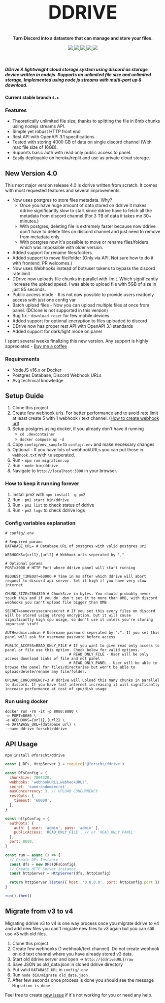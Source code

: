 <h1 align="center" style="font-size: 60px"> DDRIVE </h1>

<p align="center"><strong> Turn Discord into a datastore that can manage and store your files. </strong></p>
<p align="center">
    <a href="https://github.com/forscht/ddrive/actions/workflows/lint.yml">
        <img src="https://github.com/forscht/ddrive/actions/workflows/lint.yml/badge.svg">
    </a>
    <a href="https://hub.docker.com/r/forscht/ddrive">
        <img src="https://img.shields.io/docker/v/forscht/ddrive?logo=docker">
    </a>
    <a href="https://hub.docker.com/r/forscht/ddrive">
        <img src="https://img.shields.io/docker/pulls/forscht/ddrive.svg?logo=docker">
    </a>
    <a href="https://github.com/forscht/ddrive/actions/workflows/codeql-analysis.yml">
        <img src="https://github.com/forscht/ddrive/actions/workflows/codeql-analysis.yml/badge.svg">
    </a>
    <a href="https://github.com/forscht/ddrive/blob/v2/LICENSE">
        <img src="https://img.shields.io/badge/License-MIT-yellow.svg">
    </a>

</p>
<br>

##### **DDrive** A lightweight cloud storage system using discord as storage device written in nodejs. Supports an unlimited file size and unlimited storage, Implemented using node js streams with multi-part up & download.

#### Current stable branch `4.x`

### Features
- Theoretically unlimited file size, thanks to splitting the file in 8mb chunks using nodejs streams API.
- Simple yet robust HTTP front end 
- Rest API with OpenAPI 3.1 specifications.
- Tested with storing 4000 GB of data on single discord channel (With max file size of 16GB).
- Supports basic auth with read only public access to panel.
- Easily deployable on heroku/replit and use as private cloud storage.

## New Version 4.0


This next major version release 4.0 is ddrive written from scratch. It comes with most requested features and several improvements.

- Now uses postgres to store files metadata. Why?
  - Once you have huge amount of data stored on ddrive it makes ddrive significantly slow to start since ddrive have to fetch all the metadata from discord channel (For 3 TB of data it takes me 30+ minutes.)
  - With postgres, deleting file is extremely faster because now ddrive don't have to delete files on discord channel and just need to remove from metadata only.
  - With postgres now it's possible to move or rename files/folders which was impossible with older version.
- Added support for rename files/folders.
- Added support to move file/folder (Only via API, Not sure how to do it with frontend, PR welcomes.)
- Now uses Webhooks instead of bot/user tokens to bypass the discord rate limit
- DDrive now uploads file chunks in parallel with limit. Which significantly increase the upload speed. I was able to upload file with 5GB of size in just 85 seconds.
- Public access mode - It is not now possible to provide users readonly access with just one config var
- Batch upload files - Now you can upload multiple files at once from panel. (DClone is not supported in this version)
- Bug fix - `download reset` for few mobile devices
- Added support for optional encryption to files uploaded to discord
- DDrive now has proper rest API with OpenAPI 3.1 standards
- Added support for dark/light mode on panel

I spent several weeks finalizing this new version.  Any support is highly appreciated - [Buy me a coffee](https://www.buymeacoffee.com/forscht)

### Requirements
- NodeJS v16.x or Docker
- Postgres Database, Discord Webhook URLs
- Avg technical knowledge

## Setup Guide
1. Clone this project
2. Create few webhook urls. For better performance and to avoid rate limit at least create 5 with 1 webhook / text channel. ([How to create webhook url](https://support.discord.com/hc/en-us/articles/228383668-Intro-to-Webhooks))
3. Setup postgres using docker, if you already don't have it running
   - `cd .devcontainer`
   - `docker compose up -d`
4. Copy `config/env_sample` to `config/.env` and make necessary changes
5. Optional - If you have lots of webhookURLs you can put those in `webhook.txt` with `\n` seperated.
6. Run - `npm run migration:up`
7. Run - `node bin/ddrive`
8. Navigate to `http://localhost:3000` in your browser.

### How to keep it running forever
1. Install pm2 with `npm install -g pm2`
2. Run - `pm2 start bin/ddrive`
3. Run - `pm2 list` to check status of ddrive
4. Run - `pm2 logs` to check ddrive logs

### Config variables explanation
```shell
# config/.env

# Required params
DATABASE_URL= # Database URL of postgres with valid postgres uri

WEBHOOKS={url1},{url2} # Webhook urls seperated by ","

# Optional params
PORT=3000 # HTTP Port where ddrive panel will start running

REQUEST_TIMEOUT=60000 # Time in ms after which ddrive will abort request to discord api server. Set it high if you have very slow internet

CHUNK_SIZE=7864320 # ChunkSize in bytes. You should probably never touch this and if you do  don't set it to more than 8MB, with discord webhooks you can't upload file bigger than 8MB

SECRET=someverysecuresecret # If you set this every files on discord will be stored using strong encryption, but it will cause significantly high cpu usage, so don't use it unless you're storing important stuff

AUTH=admin:admin # Username password seperated by ":". If you set this panel will ask for username password before access

PUBLIC_ACCESS=READ_ONLY_FILE # If you want to give read only access to panel or file use this option. Check below for valid options.
                             # READ_ONLY_FILE - User will be only access download links of file and not panel
                             # READ_ONLY_PANEL - User will be able to browse the panel for files/directories but won't be able to upload/delete/rename any file/folder.

UPLOAD_CONCURRENCY=3 # ddrive will upload this many chunks in parallel to discord. If you have fast internet increasing it will significantly increase performance at cost of cpu/disk usage                                              

```

### Run using docker
```shell
docker run -rm -it -p 8080:8080 \
-e PORT=8080 \
-e WEBHOOKS={url1},{url2} \
-e DATABASE_URL={database url} \
--name ddrive forscht/ddrive
```
## API Usage
`npm install @forscht/ddrive`
```javascript
const { DFs, HttpServer } = require('@forscht/ddrive')

const DFsConfig = {
  chunkSize: 7864320,
  webhooks: 'webhookURL1,webhookURL2',
  secret: 'somerandomsecret',
  maxConcurrency: 3, // UPLOAD_CONCURRENCY
  restOpts: {
    timeout: '60000',
  },
}

const httpConfig = {
  authOpts: {
    auth: { user: 'admin', pass: 'admin' },
    publicAccess: 'READ_ONLY_FILE', // or 'READ_ONLY_PANEL'
  },
  port: 8080,
}

const run = async () => {
  // Create DFs Instance
  const dfs = new DFs(DFsConfig)
  // Create HTTP Server instance
  const httpServer = HttpServer(dfs, httpConfig)

  return httpServer.listen({ host: '0.0.0.0', port: httpConfig.port })
}

run().then()

```

## Migrate from v3 to v4
Migrating ddrive v3 to v4 is one way process once you migrate ddrive to v4 and add new files you can't migrate new files to v3 again but you can still use v3 with old files.

1. Clone this project
2. Create few webhooks (1 webhook/text channel). Do not create webhook on old text channel where you have already stored v3 data.
3. Start old ddrive server and open -> `http://{ddriveURL}/raw`
4. Save JSON as old_data.json in cloned ddrive directory
5. Put valid `DATABASE_URL` in `config/.env`
6. Run `node bin/migrate old_data.json`
7. After few seconds once process is done you should see the message `Migration is done`

Feel free to create [new issue](https://github.com/forscht/ddrive/issues/new) if it's not working for you or need any help.

